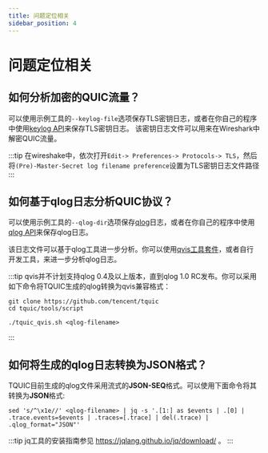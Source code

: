 ```yaml
---
title: 问题定位相关
sidebar_position: 4
---
```


# 问题定位相关


## 如何分析加密的QUIC流量？

可以使用示例工具的`--keylog-file`选项保存TLS密钥日志，或者在你自己的程序中使用[keylog API](../api_reference/c_quic/#connection-logging-and-tracing)来保存TLS密钥日志。
该密钥日志文件可以用来在Wireshark中解密QUIC流量。

:::tip
在wireshake中，依次打开`Edit-> Preferences-> Protocols-> TLS`，然后将`(Pre)-Master-Secret log filename preference`设置为TLS密钥日志文件路径
:::


## 如何基于qlog日志分析QUIC协议？

可以使用示例工具的`--qlog-dir`选项保存[qlog](https://github.com/quicwg/qlog)日志，或者在你自己的程序中使用[qlog API](../api_reference/c_quic/#connection-logging-and-tracing)来保存qlog日志。

该日志文件可以基于qlog工具进一步分析。你可以使用[qvis工具套件](https://qvis.quictools.info/)，或者自行开发工具，来进一步分析qlog日志。

:::tip
qvis并不计划支持qlog 0.4及以上版本，直到qlog 1.0 RC发布。你可以采用如下命令将TQUIC生成的qlog转换为qvis兼容格式：

```
git clone https://github.com/tencent/tquic
cd tquic/tools/script
 
./tquic_qvis.sh <qlog-filename>
```
:::


## 如何将生成的qlog日志转换为JSON格式？

TQUIC目前生成的qlog文件采用流式的**JSON-SEQ**格式。可以使用下面命令将其转换为**JSON**格式:
```
sed 's/^\x1e//' <qlog-filename> | jq -s '.[1:] as $events | .[0] | .trace.events=$events | .traces=[.trace] | del(.trace) | .qlog_format="JSON"'
```

:::tip
jq工具的安装指南参见 https://jqlang.github.io/jq/download/ 。
:::

